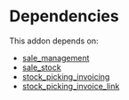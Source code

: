 # Dependencies

This addon depends on:

- [sale_management](https://github.com/bringout/oca-ocb-sale/tree/3531a720906f8e17d5fa4dafe32471b2aada3721/odoo-bringout-oca-ocb-sale_management)
- [sale_stock](https://github.com/bringout/oca-ocb-sale/tree/3531a720906f8e17d5fa4dafe32471b2aada3721/odoo-bringout-oca-ocb-sale_stock)
- [stock_picking_invoicing](https://github.com/bringout/oca-financial)
- [stock_picking_invoice_link](https://github.com/bringout/oca-workflow-process)
